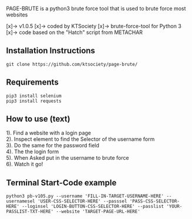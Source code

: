 PAGE-BRUTE is a python3 brute force tool that is used to brute force most websites

 [x]-> v1.0.5
 [x]-> coded by KTSociety
 [x]-> brute-force-tool for Python 3
 [x]-> code based on the "Hatch" script from METACHAR
 
## Installation Instructions
```
git clone https://github.com/ktsociety/page-brute/
```

## Requirements
```
pip3 install selenium
pip3 install requests
```

## How to use (text)
1). Find a website with a login page<br>
2). Inspect element to find the Selector of the username form<br>
3). Do the same for the password field<br>
4). The the login form <br>
5). When Asked put in the username to brute force<br>
6). Watch it go!
<br>
## Terminal Start-Code example
```
python3 pb-v105.py --username 'FILL-IN-TARGET-USERNAME-HERE' --usernamesel 'USER-CSS-SELECTOR-HERE' --passsel 'PASS-CSS-SELECTOR-HERE' --loginsel 'LOGIN-BUTTON-CSS-SELECTOR-HERE' --passlist 'YOUR-PASSLIST-TXT-HERE' --website 'TARGET-PAGE-URL-HERE'
```

